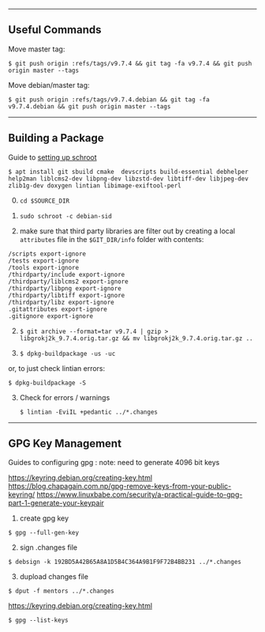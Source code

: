 ----------------
Useful Commands
----------------

Move master tag:

`$ git push origin :refs/tags/v9.7.4 && git tag -fa v9.7.4 && git push origin master --tags`


Move debian/master tag:

`$ git push origin :refs/tags/v9.7.4.debian && git tag -fa v9.7.4.debian && git push origin master --tags`

------------------
Building a Package
------------------

Guide to [setting up schroot](https://wiki.debian.org/Packaging/Pre-Requisites)

`$ apt install git sbuild cmake  devscripts build-essential debhelper help2man liblcms2-dev libpng-dev libzstd-dev libtiff-dev libjpeg-dev zlib1g-dev doxygen lintian libimage-exiftool-perl`

0. `cd $SOURCE_DIR`

1. `sudo schroot -c debian-sid`

2. make sure that third party libraries are filter out by creating a local `attributes` file in the `$GIT_DIR/info` folder with contents:
```
/scripts export-ignore
/tests export-ignore
/tools export-ignore
/thirdparty/include export-ignore
/thirdparty/liblcms2 export-ignore
/thirdparty/libpng export-ignore
/thirdparty/libtiff export-ignore
/thirdparty/libz export-ignore
.gitattributes export-ignore
.gitignore export-ignore
```

2. `$ git archive --format=tar v9.7.4 | gzip > libgrokj2k_9.7.4.orig.tar.gz && mv libgrokj2k_9.7.4.orig.tar.gz ..`

3. `$ dpkg-buildpackage -us -uc`

or, to just check lintian errors:

   `$ dpkg-buildpackage -S`

3. Check for errors / warnings

   `$ lintian -EviIL +pedantic ../*.changes`
   
   
------------------
GPG Key Management
------------------

Guides to configuring gpg : note: need to generate 4096 bit keys

https://keyring.debian.org/creating-key.html
https://blog.chapagain.com.np/gpg-remove-keys-from-your-public-keyring/
https://www.linuxbabe.com/security/a-practical-guide-to-gpg-part-1-generate-your-keypair


1. create gpg key

`$ gpg --full-gen-key`

2. sign .changes file

`$ debsign -k 192BD5A42B65A8A1D5B4C364A9B1F9F72B4BB231 ../*.changes`

3. dupload changes file

`$ dput -f mentors ../*.changes`

https://keyring.debian.org/creating-key.html

`$ gpg --list-keys`
